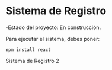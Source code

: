 <h1>Sistema de Registro</h1> 

-Estado del proyecto: En construcción.

Para ejecutar el sistema, debes poner: 

```npm install react```

Sistema de Registro 2
